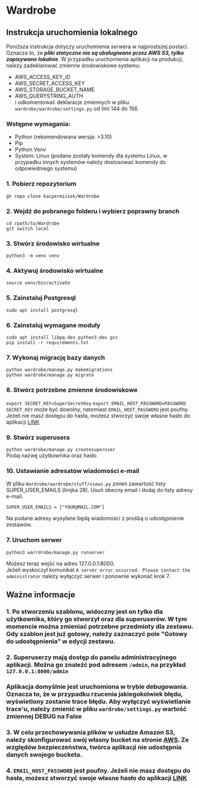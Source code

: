 # Wardrobe
 
## Instrukcja uruchomienia lokalnego

Poniższa instrukcja dotyczy uruchomienia serwera w najprostszej postaci. Oznacza to, że ***pliki statyczne nie są obsługiwane przez AWS S3, tylko zapisywane lokalnie***. W przypadku uruchomienia aplikacji na produkcji, należy zadeklarować zmienne środowiskowe systemu:
* AWS_ACCESS_KEY_ID
* AWS_SECRET_ACCESS_KEY
* AWS_STORAGE_BUCKET_NAME
* AWS_QUERYSTRING_AUTH  
i odkomentować deklaracje zmiennych w pliku `wardrobe/wardrobe/settings.py` od linii 144 do 156.

### Wstępne wymagania:
* Python (rekomendowana wersja: >3.10)
* Pip
* Python Venv
* System: Linux (podane zostały komendy dla systemu Linux, w przypadku innych systemów należy dostosować komendy do odpowiedniego systemu)

### 1. Pobierz repozytorium
```gh repo clone kacpermisiek/Wardrobe```

### 2. Wejdź do pobranego folderu i wybierz poprawny branch
```cd /path/to/Wardrobe```  
```git switch local```

### 3. Stwórz środowisko wirtualne
```python3 -m venv venv```  

### 4. Aktywuj środowisko wirtualne
```source venv/bin/activate```

### 5. Zainstaluj Postgresql
```sudo apt install postgresql ```

### 6. Zainstaluj wymagane moduły
```sudo apt install libpq-dev python3-dev gcc```  
```pip install -r requirements.txt```

### 7. Wykonaj migrację bazy danych
```python wardrobe/manage.py makemigrations```  
```python wardrobe/manage.py migrate```

### 8. Stwórz potrzebne zmienne środowiskowe
```export SECRET_KEY=SuperSecretKey```
```export EMAIL_HOST_PASSWORD=PASSWORD```
`SECRET_KEY` może być dowolny, natomiast `EMAIL_HOST_PASSWORD` jest poufny. Jeżeli nie masz dostępu do hasła, możesz stworzyć swoje własne hasło do aplikacji [LINK](https://support.google.com/accounts/answer/185833?hl=pl)

### 9. Stwórz superusera
```python wardrobe/manage.py createsuperuser```  
Podaj nazwę użytkownika oraz hasło

### 10. Ustawianie adresatów wiadomości e-mail  
W pliku `Wardrobe/wardrobe/stuff/views.py` zmień zawartość listy SUPER_USER_EMAILS (linijka 28). Usuń obecny email i dodaj do listy adresy e-mail. 

```SUPER_USER_EMAILS = ["YOUR@MAIL.COM"] ```  

Na podane adresy wysyłane będą wiadomości z prośbą o udostępnienie zestawów.


### 7. Uruchom serwer
```python3 warrdrobe/manage.py runserver```

Możesz teraz wejść na adres 127.0.0.1:8000.  
Jeżeli wyskoczył komunikat `A server error occurred. Please contact the administrator` należy wyłączyć serwer i ponownie wykonać krok 7.


## Ważne informacje
### 1. Po stworzeniu szablonu, widoczny jest on tylko dla użytkownika, który go stworzył oraz dla superuserów. W tym momencie można zmieniać potrzebne przedmioty dla zestawu. Gdy szablon jest już gotowy, należy zaznaczyć pole "Gotowy do udostępnienia" w edycji zestawu.

### 2. Superuserzy mają dostęp do panelu administracyjnego aplikacji. Można go znaleźć pod adresem `/admin`, na przykład `127.0.0.1:8000/admin`

### Aplikacja domyślnie jest uruchomiona w trybie debugowania. Oznacza to, że w przypadku rzucenia jakiegokolwiek błędu, wyświetlony zostanie trace błędu. Aby wyłączyć wyświetlanie trace'u, należy zmienić w pliku `wardrobe/settings.py` wartość zmiennej DEBUG na False

### 3. W celu przechowywania plików w usłudze Amazon S3, należy skonfigurować swój własny bucket na stronie [AWS](https://aws.amazon.com/pm/serv-s3/?trk=518a7bef-5b4f-4462-ad55-80e5c177f12b&sc_channel=ps&ef_id=Cj0KCQjwz6ShBhCMARIsAH9A0qXEBriQ2zlsmv5QCdetZ9IL1GmrjWmXst6Ph0NWIwbTt-qKPQNbNngaAjSPEALw_wcB:G:s&s_kwcid=AL!4422!3!645186213484!e!!g!!amazon%20s3!19579892800!143689755565). Ze względów bezpieczeństwa, twórca aplikacji nie udostępnia danych swojego bucketa.

### 4. `EMAIL_HOST_PASSWORD` jest poufny. Jeżeli nie masz dostępu do hasła, możesz stworzyć swoje własne hasło do aplikacji [LINK](https://support.google.com/accounts/answer/185833?hl=pl)

